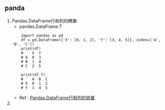 
## panda
1. Pandas.DataFrame行和列的轉置:
    - pandas.DataFrame.T
    ```
        import pandas as pd
        df = pd.DataFrame({'X': [0, 1, 2], 'Y': [3, 4, 5]}, index=['A', 'B', 'C'])
        print(df)
        #    X  Y
        # A  0  3
        # B  1  4
        # C  2  5

        print(df.T)
        #    A  B  C
        # X  0  1  2
        # Y  3  4  5
    ```
    - Ref : [Pandas.DataFrame行和列的转置](https://blog.csdn.net/qq_18351157/article/details/105931547)
2. 